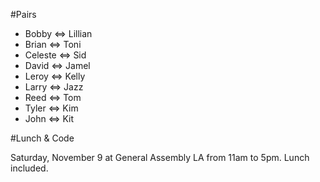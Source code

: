 #Pairs


* Bobby <=> Lillian
* Brian <=> Toni
* Celeste <=> Sid
* David <=> Jamel
* Leroy <=> Kelly
* Larry <=> Jazz
* Reed <=> Tom
* Tyler <=> Kim
* John <=> Kit

#Lunch & Code

Saturday, November 9 at General Assembly LA from 11am to 5pm. 
Lunch included.
